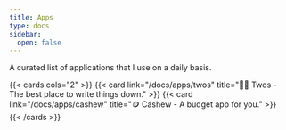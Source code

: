 ```yaml
---
title: Apps
type: docs
sidebar:
  open: false
---
```


A curated list of applications that I use on a daily basis.

{{< cards cols="2" >}}
{{< card link="/docs/apps/twos" title="✌🏽 Twos - The best place to write things down." >}}
{{< card link="/docs/apps/cashew" title="🪙 Cashew - A budget app for you." >}}
{{< /cards >}}

